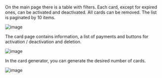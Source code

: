 On the main page there is a table with filters. Each card, except for expired ones, can be activated and deactivated. All cards can be removed. The list is paginated by 10 items.

![image](https://user-images.githubusercontent.com/26933434/222436984-1491ea66-5b99-4dc7-b81f-d1db0995806d.png)

The card page contains information, a list of payments and buttons for activation / deactivation and deletion.

![image](https://user-images.githubusercontent.com/26933434/222439348-ae66957a-1b02-4bd3-acab-752bcf7dcca4.png)

In the card generator, you can generate the desired number of cards.

![image](https://user-images.githubusercontent.com/26933434/222440823-317dd222-1150-48d6-ac9d-1df70fc0e831.png)

